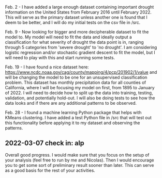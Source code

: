 Feb. 2 - I have added a large enough dataset containing important drought information on the United States from February 2016 until February 2022. This will serve as the primary dataset unless another one is found that I deem to be better, and I will do my initial tests on the csv file in /src. 


Feb. 9 - Now looking for bigger and more decipherable dataset to fit the model to. My model will need to fit the data and ideally output a classification for what severity of drought the data point is in, ranging through 5 categories from 'severe drought' to 'no drought'. I am considering logistic regression and/or stochastic gradient descent to fit the model, but I will need to play with this and start running some tests.


Feb. 19 - I have found a nice dataset here: https://www.ncdc.noaa.gov/cag/county/mapping/4/pcp/201902/1/value and will be changing the model to be one for an unsupervised classification problem. This dataset has monthly precipitation data for all counties of California, where I will be focusing my model on first, from 1895 to January of 2022. I will need to decide how to split up the data into training, testing, validation, and potentially hold-out. I will also be doing tests to see how the data looks and if there are any additional patterns to be observed. 


Feb. 28 - I found a machine learning Python package that helps with KMeans clustering. I have added a test Python file in /src that will test out this functionality before applying it to my dataset and observing the patterns. 

## 2022-03-07 check in: alp

Overall good progress. I would make sure that you focus on the setup of your analysis (feel free to run by me and Nicolas). Then I would encourage you to get some sort of preliminary result sooner than later. This can serve as a good basis for the rest of your activities.
